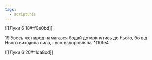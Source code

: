 ```yaml
---
tags:
  - scriptures
---
```


![[Луки 6 18#^f0e0bd]]

19 Увесь же народ намагався бодай доторкнутись до Нього, бо від Нього виходила сила, і всіх вздоровляла. ^110fe4

![[Луки 6 20#^1da8cd]]